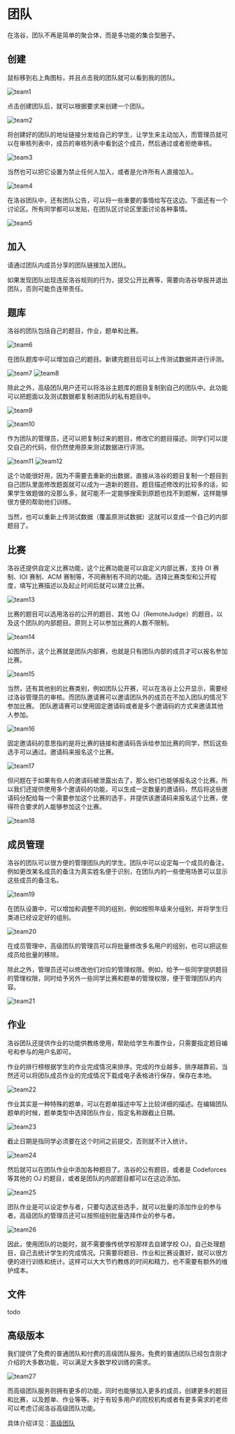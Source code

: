 # 团队

在洛谷，团队不再是简单的聚合体，而是多功能的集合型圈子。

## 创建

鼠标移到右上角图标，并且点击我的团队就可以看到我的团队。

![team1](_image/team1.jpg)

点击创建团队后，就可以根据要求来创建一个团队。

![team2](_image/team2.jpg)

将创建好的团队的地址链接分发给自己的学生，让学生来主动加入，而管理员就可以在审核列表中，成员的审核列表中看到这个成员，然后通过或者拒绝审核。

![team3](_image/team3.jpg)

当然也可以把它设置为禁止任何人加入，或者是允许所有人直接加入。

![team4](_image/team4.jpg)

在洛谷团队中，还有团队公告，可以将一些重要的事情给写在这边。下面还有一个讨论区。所有同学都可以发贴，在团队区讨论区里面讨论各种事情。

![team5](_image/team5.jpg)

## 加入

请通过团队内成员分享的团队链接加入团队。

如果发现团队出现违反洛谷规则的行为，提交公开比赛等，需要向洛谷举报并退出团队，否则可能负连带责任。

## 题库

洛谷的团队包括自己的题目，作业，题单和比赛。

![team6](_image/team6.jpg)

在团队题库中可以增加自己的题目。新建完题目后可以上传测试数据并进行评测。

![team7](_image/team7.jpg)
![team8](_image/team8.jpg)

除此之外，高级团队用户还可以将洛谷主题库的题目复制到自己的团队中。此功能可以把题面以及测试数据都复制进团队的私有题目中。

![team9](_image/team9.jpg)

![team10](_image/team10.jpg)

作为团队的管理员，还可以把复制过来的题目，修改它的题目描述。同学们可以提交自己的代码，但仍然使用原来测试数据进行评测。

![team11](_image/team11.jpg)
![team12](_image/team12.jpg)

这个功能很好用，因为不需要去重新的出数据，直接从洛谷的题目复制一个题目到自己团队里面修改题面就可以成为一道新的题目。题目描述修改的比较多的话，如果学生做题做的没那么多，就可能不一定能够搜索到原题也找不到题解，这样能够很方便的帮助他们训练。

当然，也可以重新上传测试数据（覆盖原测试数据）这就可以变成一个自己的内部题目了。

## 比赛

洛谷还提供自定义比赛功能，这个比赛功能是可以自定义内部比赛，支持 OI 赛制、IOI 赛制、ACM 赛制等，不同赛制有不同的功能。选择比赛类型和公开程度，填写比赛描述以及起止时间后就可以建立比赛。

![team13](_image/team13.jpg)

比赛的题目可以选用洛谷的公开的题目、其他 OJ（RemoteJudge）的题目，以及这个团队的内部题目。原则上可以参加比赛的人数不限制。

![team14](_image/team14.jpg)

如图所示，这个比赛就是团队内部赛，也就是只有团队内部的成员才可以报名参加比赛。

![team15](_image/team15.jpg)

当然，还有其他别的比赛类别，例如团队公开赛，可以在洛谷上公开显示，需要经过洛谷管理员的审核。而团队邀请赛可以邀请团队外的成员在不加入团队的情况下参加比赛。 团队邀请赛可以使用固定邀请码或者是多个邀请码的方式来邀请其他人参加。

![team16](_image/team16.jpg)

固定邀请码的意思指的是将比赛的链接和邀请码告诉给参加比赛的同学，然后这些选手可以通过。邀请码来报名这个比赛。

![team17](_image/team17.jpg)

但问题在于如果有些人的邀请码被泄露出去了，那么他们也能够报名这个比赛。所以我们还提供使用多个邀请码的功能，可以生成一定数量的邀请码，然后将这些邀请码分配给每一个需要参加这个比赛的选手，并提供该邀请码来报名这个比赛，使得符合要求的人能够参加这个比赛。

![team18](_image/team18.jpg)

## 成员管理

洛谷的团队可以很方便的管理团队内的学生。团队中可以设定每一个成员的备注，例如更改某名成员的备注为真实姓名便于识别，在团队内的一些使用场景可以显示这些成员的备注名。

![team19](_image/team19.jpg)

在团队设置中，可以增加和调整不同的组别，例如按照年级来分组别，并将学生归类进已经设定好的组别。

![team20](_image/team20.jpg)

在成员管理中，高级团队的管理员可以将批量修改多名用户的组别，也可以把这些成员给批量的移除。

除此之外，管理员还可以修改他们对应的管理权限。例如，给予一些同学提供题目的管理权限，同时给予另外一些同学比赛和题单的管理权限，便于管理团队的内容。

![team21](_image/team21.jpg)

## 作业

洛谷团队还提供作业的功能供教练使用，帮助给学生布置作业，只需要指定题目编号和参与的用户名即可。

作业的排行榜根据学生的作业完成情况来排序。完成的作业越多，排序越靠前。当然还可以将团队成员作业的完成情况下载成电子表格进行保存，保存在本地。

![team22](_image/team22.jpg)

作业其实是一种特殊的题单，可以在题单描述中写上比较详细的描述。在编辑团队题单的时候，题单类型中选择团队作业，指定名称跟截止日期。

![team23](_image/team23.jpg)

截止日期是指同学必须要在这个时间之前提交，否则就不计入统计。

![team24](_image/team24.jpg)

然后就可以在团队作业中添加各种题目了。洛谷的公有题目，或者是 Codeforces 等其他的 OJ 的题目，或者是团队的内部题目都可以在这边添加。

![team25](_image/team25.jpg)

团队作业是可以设定参与者，只要勾选这些选手，就可以批量的添加作业的参与者。高级团队的管理员还可以按照组别批量选择作业的参与者。

![team26](_image/team26.jpg)

因此，使用团队的功能时，就不需要像传统学校那样去自建学校 OJ，自己处理题目，自己去统计学生的完成情况。只需要将题目、作业和比赛设置好，就可以很方便的进行训练和统计。这样可以大大节约教练的时间和精力，也不需要有额外的维护成本。

## 文件

todo

## 高级版本

我们提供了免费的普通团队和付费的高级团队服务。免费的普通团队已经包含刚才介绍的大多数功能，可以满足大多数学校训练的需求。

![team27](_image/team27.jpg)

而高级团队服务则拥有更多的功能，同时也能够加入更多的成员，创建更多的题目和比赛，以及题单、作业等等。对于有较多用户的院校机构或者有更多需求的老师可以考虑订阅洛谷高级团队功能。

具体介绍详见：[高级团队](./premium.md)
